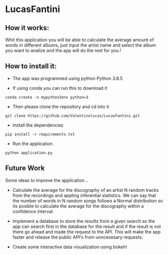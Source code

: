# LucasFantini

## How it works:
Whit this application you will be able to calculate the average amount of words in different albums, just input the artist name and select the album you want to analize and the app will do the rest for you.!

## How to install it:

* The app was programmed using python Python 3.8.5 

* If using conda you can run this to download it

`conda create -n mypython3env python=3`
* Then please clone the repository and cd into it

`git clone https://github.com/Valentinolucas/LucasFantini.git`

* Install the dependencies

`pip install -r requirements.txt`

* Run the application

`python application.py`

## Future Work
Some ideas to improve the application...

* Calculate the average for the discography of an artist  N random tracks from the recordings and appling inferential statistics. We can say that the number of words in N random songs follows a Normal distribution so its posible to calculate the average for the discography within a confidence interval.

* Implement a database to store the results from a given search so the app can search first in the database for the result and if the result is not there go ahead and made the request to the API. This will make the app faster and release the public API's from unncesesary requests.

* Create some interactive data visualization using bokeh!




